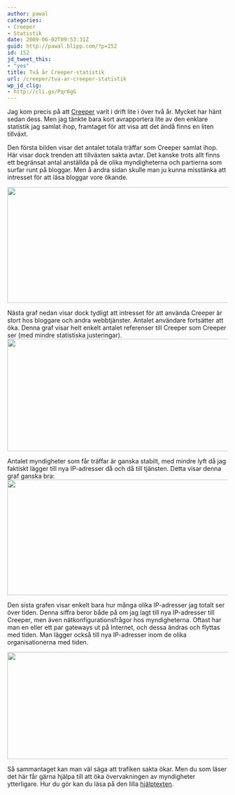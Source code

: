 ```yaml
---
author: pawal
categories:
- Creeper
- Statistik
date: 2009-06-02T09:53:31Z
guid: http://pawal.blipp.com/?p=152
id: 152
jd_tweet_this:
- "yes"
title: Två år Creeper-statistik
url: /creeper/tva-ar-creeper-statistik
wp_jd_clig:
- http://cli.gs/Pqr6gG
---
```


Jag kom precis på att <a href="http://gnuheter.com/creeper/senaste">Creeper</a> varit i drift lite i över två år. Mycket har hänt sedan dess. Men jag tänkte bara kort avrapportera lite av den enklare statistik jag samlat ihop, framtaget för att visa att det ändå finns en liten tillväxt.

Den första bilden visar det antalet totala träffar som Creeper samlat ihop. Här visar dock trenden att tillväxten sakta avtar. Det kanske trots allt finns ett begränsat antal anställda på de olika myndigheterna och partierna som surfar runt på bloggar. Men å andra sidan skulle man ju kunna misstänka att intresset för att läsa bloggar vore ökande.

<img class="aligncenter" title="Creeper 2yr Total Hits" src="http://farm4.static.flickr.com/3618/3588726628_48d05ab4a9_o.png" alt="" width="600" height="265" />

Nästa graf nedan visar dock tydligt att intresset för att använda Creeper är stort hos bloggare och andra webbtjänster. Antalet användare fortsätter att öka. Denna graf visar helt enkelt antalet referenser till Creeper som Creeper ser (med mindre statistiska justeringar).<img class="aligncenter" title="Creeper 2yr Sites" src="http://farm4.static.flickr.com/3341/3587921057_0e4115fb0c_o.png" alt="" width="594" height="257" />

Antalet myndigheter som får träffar är ganska stabilt, med mindre lyft då jag faktiskt lägger till nya IP-adresser då och då till tjänsten. Detta visar denna graf ganska bra: <img class="aligncenter" title="Creeper 2yr Gov Hits" src="http://farm4.static.flickr.com/3397/3588731524_faf9163a66_o.png" alt="" width="587" height="264" />

Den sista grafen visar enkelt bara hur många olika IP-adresser jag totalt ser över tiden. Denna siffra beror både på om jag lagt till nya IP-adresser till Creeper, men även nätkonfigurationsfrågor hos myndigheterna. Oftast har man en eller ett par gateways ut på Internet, och dessa ändras och flyttas med tiden. Man lägger också till nya IP-adresser inom de olika organisationerna med tiden.

<img class="aligncenter" title="Creeper 2yr Total IPs" src="http://farm4.static.flickr.com/3618/3588733784_2a63087952_o.png" alt="" width="589" height="245" />

Så sammantaget kan man väl säga att trafiken sakta ökar. Men du som läser det här får gärna hjälpa till att öka övervakningen av myndigheter ytterligare. Hur du gör kan du läsa på den lilla <a href="http://gnuheter.com/creeper/howto">hjälptexten</a>.